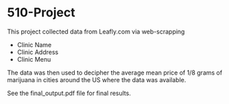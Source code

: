 # 510-Project

This project collected data from Leafly.com via web-scrapping
  - Clinic Name
  - Clinic Address
  - Clinic Menu
  
 The data was then used to decipher the average mean price of 1/8 grams of marijuana in cities around the US where the data was available.
 
 See the final_output.pdf file for final results.
